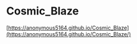 # Cosmic_Blaze
[https://anonymous5164.github.io/Cosmic_Blaze](https://anonymous5164.github.io/Cosmic_Blaze/)

